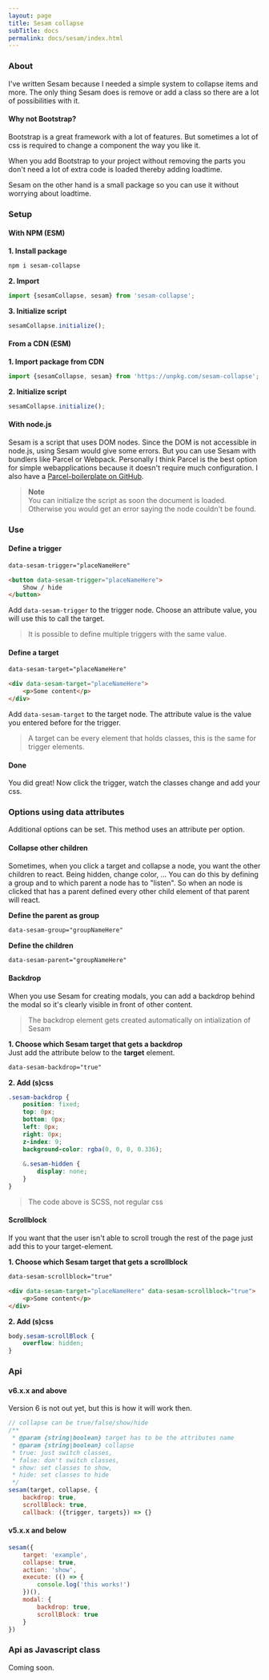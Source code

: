 ```yaml
---
layout: page
title: Sesam collapse
subTitle: docs
permalink: docs/sesam/index.html
---
```


### About

I've written Sesam because I needed a simple system to collapse items and more. The only thing Sesam does is remove or add a class so there are a lot of possibilities with it.

#### Why not Bootstrap?

Bootstrap is a great framework with a lot of features. But sometimes a lot of css is required to change a component the way you like it.

When you add Bootstrap to your project without removing the parts you don't need a lot of extra code is loaded thereby adding loadtime.

Sesam on the other hand is a small package so you can use it without worrying about loadtime.

### Setup
#### With NPM (ESM)
**1. Install package**
```bash
npm i sesam-collapse
```

**2. Import**
```js
import {sesamCollapse, sesam} from 'sesam-collapse';
```

**3. Initialize script**
```js
sesamCollapse.initialize();
```

#### From a CDN (ESM)
**1. Import package from CDN**
```js
import {sesamCollapse, sesam} from 'https://unpkg.com/sesam-collapse';
```

**2. Initialize script**
```js
sesamCollapse.initialize();
```

#### With node.js
Sesam is a script that uses DOM nodes. Since the DOM is not accessible in node.js, using Sesam would give some errors. But you can use Sesam with bundlers like Parcel or Webpack. Personally I think Parcel is the best option for simple webapplications because it doesn't require much configuration. I also have a [Parcel-boilerplate on GitHub](https://github.com/lennertderyck/parcel-boilerplate).

> **Note**<br>
> You can initialize the script as soon the document is loaded. Otherwise you would get an error saying the node couldn't be found.

### Use
#### Define a trigger
```html
data-sesam-trigger="placeNameHere"
```

```html
<button data-sesam-trigger="placeNameHere">
    Show / hide
</button>
```

Add ```data-sesam-trigger``` to the trigger node. Choose an attribute value, you will use this to call the target.

> It is possible to define multiple triggers with the same value.

#### Define a target
```html
data-sesam-target="placeNameHere"
```

```html
<div data-sesam-target="placeNameHere">
    <p>Some content</p>
</div>
```

Add ```data-sesam-target``` to the target node. The attribute value is the value you entered before for the trigger.

> A target can be every element that holds classes, this is the same for trigger elements.

#### Done
You did great! Now click the trigger, watch the classes change and add your css.

### Options using data attributes
Additional options can be set. This method uses an attribute per option.

#### Collapse other children
Sometimes, when you click a target and collapse a node, you want the other children to react. Being hidden, change color, ...
You can do this by defining a group and to which parent a node has to "listen". So when an node is clicked that has a parent defined every other child element of that parent will react.

**Define the parent as group**
```html
data-sesam-group="groupNameHere"
```

**Define the children**
```html
data-sesam-parent="groupNameHere"
```

#### Backdrop
When you use Sesam for creating modals, you can add a backdrop behind the modal so it's clearly visible in front of other content.

> The backdrop element gets created automatically on intialization of Sesam

**1. Choose which Sesam target that gets a backdrop**<br>
Just add the attribute below to the **target** element.
```html
data-sesam-backdrop="true"
```

**2. Add (s)css**
```scss
.sesam-backdrop {
    position: fixed;
    top: 0px;
    bottom: 0px;
    left: 0px;
    right: 0px;
    z-index: 9;
    background-color: rgba(0, 0, 0, 0.336);
    
    &.sesam-hidden {
        display: none;
    }
}
```

> The code above is SCSS, not regular css

#### Scrollblock
If you want that the user isn't able to scroll trough the rest of the page just add this to your target-element.

**1. Choose which Sesam target that gets a scrollblock**<br>
```html
data-sesam-scrollblock="true"
```

```html
<div data-sesam-target="placeNameHere" data-sesam-scrollblock="true">
    <p>Some content</p>
</div>
```

**2. Add (s)css**
```scss
body.sesam-scrollBlock {
    overflow: hidden;
}
```

### Api
#### v6.x.x and above
Version 6 is not out yet, but this is how it will work then.

```js
// collapse can be true/false/show/hide
/**
 * @param {string|boolean} target has to be the attributes name
 * @param {string|boolean} collapse
 * true: just switch classes,
 * false: don't switch classes,
 * show: set classes to show,
 * hide: set classes to hide
 */
sesam(target, collapse, {
    backdrop: true, 
    scrollBlock: true,
    callback: ({trigger, targets}) => {}
```

#### v5.x.x and below
```js
sesam({
    target: 'example',
    collapse: true,
    action: 'show',
    execute: (() => {
        console.log('this works!')
    })(),
    modal: {
        backdrop: true,
        scrollBlock: true
    }
})
```

### Api as Javascript class
Coming soon.







